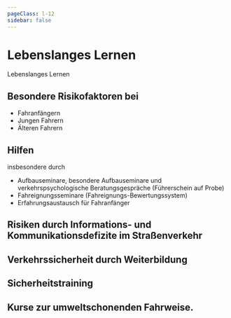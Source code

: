 ```yaml
---
pageClass: l-12
sidebar: false
---
```


# Lebenslanges Lernen

<auswahl>

<item itemSize="i-l" class="l12 slabT">	

<div class="l12w">
      	<span class="l12a">Lebenslanges</span>
      	<span class="l12b">Lernen</span>
</div>  

</item>

<item itemSize="i-m" itemClass="">

## Besondere Risikofaktoren bei

- Fahranfängern
- Jungen Fahrern
- Älteren Fahrern

</item>

<item itemSize="i-m" itemClass="">

## Hilfen
insbesondere durch

- Aufbauseminare, besondere Aufbauseminare und verkehrspsychologische Beratungsgespräche (Führerschein auf Probe)
- Fahreignungsseminare (Fahreignungs-Bewertungssystem)
- Erfahrungsaustausch für Fahranfänger

</item>

<item itemSize="i-m" itemClass="">

## Risiken durch Informations- und Kommunikationsdefizite im Straßenverkehr

</item>

<item itemSize="i-m" itemClass="">

## Verkehrssicherheit durch Weiterbildung

</item>

<item itemSize="i-m" itemClass="">

## Sicherheitstraining

</item>

<item itemSize="i-m" itemClass="itemUmweltschonend">

## Kurse zur umweltschonenden Fahrweise.

</item>

</auswahl>